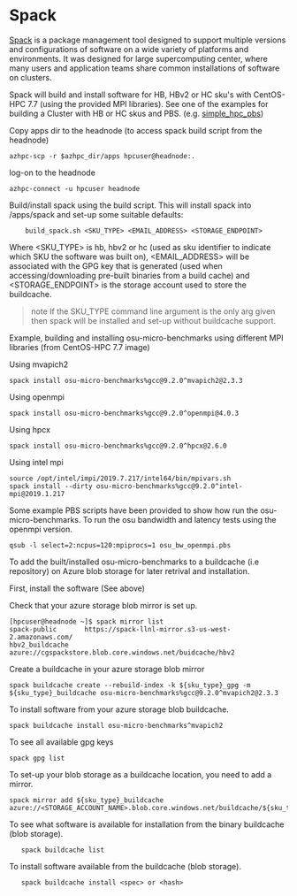 # Spack

[Spack](https://spack.readthedocs.io/en/latest/) is a package management tool designed to support multiple versions and configurations of software on a wide variety of platforms and environments. It was designed for large supercomputing center, where many users and application teams share common installations of software on clusters.

Spack will build and install software for HB, HBv2 or HC sku's with CentOS-HPC 7.7 (using the provided MPI libraries). See one of the examples for building a Cluster with HB or HC skus and PBS. (e.g. [simple_hpc_pbs](../../examples/simple_hpc_pbs/readme.md))


Copy apps dir to the headnode (to access spack build script from the headnode)
```
azhpc-scp -r $azhpc_dir/apps hpcuser@headnode:.
```


log-on to the headnode
```
azhpc-connect -u hpcuser headnode
```


Build/install spack using the build script.  This will install spack into /apps/spack and set-up some suitable defaults:
```
    build_spack.sh <SKU_TYPE> <EMAIL_ADDRESS> <STORAGE_ENDPOINT>
```
Where <SKU_TYPE> is hb, hbv2 or hc (used as sku identifier to indicate which SKU the software was built on), <EMAIL_ADDRESS> will be associated with the GPG key that is generated (used when accessing/downloading pre-built binaries from a build cache) and <STORAGE_ENDPOINT> is the storage account used to store the buildcache.
>note If the SKU_TYPE command line argument is the only arg given then spack will be installed and set-up without buildcache support.

Example, building and installing osu-micro-benchmarks using different MPI libraries (from CentOS-HPC 7.7 image)

Using mvapich2
```
spack install osu-micro-benchmarks%gcc@9.2.0^mvapich2@2.3.3
```
Using openmpi
```
spack install osu-micro-benchmarks%gcc@9.2.0^openmpi@4.0.3
```
Using hpcx
```
spack install osu-micro-benchmarks%gcc@9.2.0^hpcx@2.6.0
```
Using intel mpi 
```
source /opt/intel/impi/2019.7.217/intel64/bin/mpivars.sh
spack install --dirty osu-micro-benchmarks%gcc@9.2.0^intel-mpi@2019.1.217
```

Some example PBS scripts have been provided to show how run the osu-micro-benchmarks.
To run the osu bandwidth and latency tests using the openmpi version.
```
qsub -l select=2:ncpus=120:mpiprocs=1 osu_bw_openmpi.pbs
```

To add the built/installed osu-micro-benchmarks to a buildcache (i.e repository) on Azure blob storage
for later retrival and installation.

First, install the software (See above)

Check that your azure storage blob mirror is set up.
```
[hpcuser@headnode ~]$ spack mirror list
spack-public       https://spack-llnl-mirror.s3-us-west-2.amazonaws.com/
hbv2_buildcache    azure://cgspackstore.blob.core.windows.net/buidcache/hbv2
```

Create a buildcache in your azure storage blob mirror
```
spack buildcache create --rebuild-index -k ${sku_type}_gpg -m ${sku_type}_buildcache osu-micro-benchmarks%gcc@9.2.0^mvapich2@2.3.3
```

To install software from your azure storage blob buildcache.
```
spack buildcache install osu-micro-benchmarks^mvapich2
```

To see all available gpg keys
```
spack gpg list
```

To set-up your blob storage as a buildcache location, you need to add a mirror.
```
spack mirror add ${sku_type}_buildcache azure://<STORAGE_ACCOUNT_NAME>.blob.core.windows.net/buildcache/${sku_type} 
```

To see what software is available for installation from the binary buildcache (blob storage).
```
   spack buildcache list
```

To install software available from the buildcache (blob storage).

```
   spack buildcache install <spec> or <hash>
```
